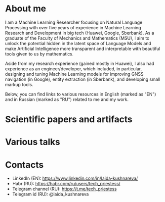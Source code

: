 # About me

I am a Machine Learning Researcher focusing on Natural Language Processing with over five years of experience in Machine Learning Research and Development in big tech (Huawei, Google, Sberbank). As a graduate of the Faculty of Mechanics and Mathematics (MSU), I aim to unlock the potential hidden in the latent space of Language Models and make Artificial Intelligence more transparent and interpretable with beautiful tools given to us by mathematics. 

Aside from my research experience (gained mostly in Huawei), I also had experience as an engineer/developer, which included, in particular, designing and tuning Machine Learning models for improving GNSS navigation (in Google), entity extraction (in Sberbank), and developing small markup tools.

Below, you can find links to various resources in English (marked as "EN") and in Russian (marked as "RU") related to me and my work.

# Scientific papers and artifacts


# Various talks


# Contacts

- LinkedIn (EN): https://www.linkedin.com/in/laida-kushnareva/
- Habr (RU): https://habr.com/ru/users/tech_priestess/
- Telegram channel (RU): https://t.me/tech_priestess
- Telegram id (RU): @laida_kushnareva
